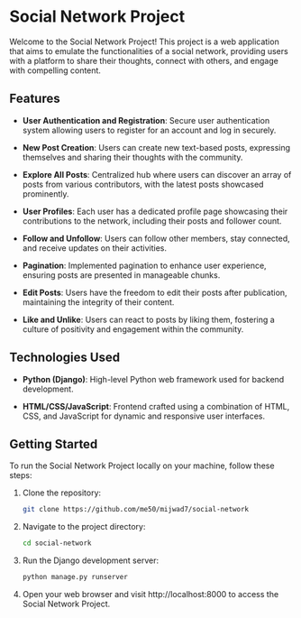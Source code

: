 # Social Network Project

Welcome to the Social Network Project! This project is a web application that aims to emulate the functionalities of a social network, providing users with a platform to share their thoughts, connect with others, and engage with compelling content.

## Features

- **User Authentication and Registration**: Secure user authentication system allowing users to register for an account and log in securely.
  
- **New Post Creation**: Users can create new text-based posts, expressing themselves and sharing their thoughts with the community.
  
- **Explore All Posts**: Centralized hub where users can discover an array of posts from various contributors, with the latest posts showcased prominently.
  
- **User Profiles**: Each user has a dedicated profile page showcasing their contributions to the network, including their posts and follower count.
  
- **Follow and Unfollow**: Users can follow other members, stay connected, and receive updates on their activities.
  
- **Pagination**: Implemented pagination to enhance user experience, ensuring posts are presented in manageable chunks.
  
- **Edit Posts**: Users have the freedom to edit their posts after publication, maintaining the integrity of their content.
  
- **Like and Unlike**: Users can react to posts by liking them, fostering a culture of positivity and engagement within the community.

## Technologies Used

- **Python (Django)**: High-level Python web framework used for backend development.
  
- **HTML/CSS/JavaScript**: Frontend crafted using a combination of HTML, CSS, and JavaScript for dynamic and responsive user interfaces.

## Getting Started

To run the Social Network Project locally on your machine, follow these steps:

1. Clone the repository:

    ```bash
    git clone https://github.com/me50/mijwad7/social-network
    ```

2. Navigate to the project directory:

    ```bash
    cd social-network
    ```

3. Run the Django development server:

    ```bash
    python manage.py runserver
    ```

4. Open your web browser and visit http://localhost:8000 to access the Social Network Project.

